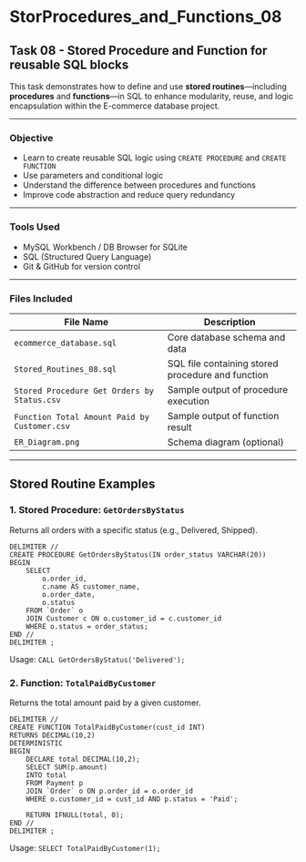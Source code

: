 # StorProcedures_and_Functions_08
## Task 08 - Stored Procedure and Function for reusable SQL blocks

This task demonstrates how to define and use **stored routines**—including **procedures** and **functions**—in SQL to enhance modularity, reuse, and logic encapsulation within the E-commerce database project.

---

###  Objective

- Learn to create reusable SQL logic using `CREATE PROCEDURE` and `CREATE FUNCTION`
- Use parameters and conditional logic
- Understand the difference between procedures and functions
- Improve code abstraction and reduce query redundancy

---

###  Tools Used

- MySQL Workbench / DB Browser for SQLite  
- SQL (Structured Query Language)  
- Git & GitHub for version control  

---

###  Files Included

| File Name                                | Description                                      |
|-----------------------------------------|--------------------------------------------------|
| `ecommerce_database.sql`                | Core database schema and data                    |
| `Stored_Routines_08.sql`                | SQL file containing stored procedure and function|
| `Stored Procedure Get Orders by Status.csv` | Sample output of procedure execution          |
| `Function Total Amount Paid by Customer.csv` | Sample output of function result             |
| `ER_Diagram.png`                         | Schema diagram (optional)                        |

---

##  Stored Routine Examples

### 1️. Stored Procedure: `GetOrdersByStatus`
Returns all orders with a specific status (e.g., Delivered, Shipped).
```
DELIMITER //
CREATE PROCEDURE GetOrdersByStatus(IN order_status VARCHAR(20))
BEGIN
    SELECT 
        o.order_id,
        c.name AS customer_name,
        o.order_date,
        o.status
    FROM `Order` o
    JOIN Customer c ON o.customer_id = c.customer_id
    WHERE o.status = order_status;
END //
DELIMITER ;
```
Usage:
``` CALL GetOrdersByStatus('Delivered'); ```

### 2. Function: `TotalPaidByCustomer`
Returns the total amount paid by a given customer.
```
DELIMITER //
CREATE FUNCTION TotalPaidByCustomer(cust_id INT)
RETURNS DECIMAL(10,2)
DETERMINISTIC
BEGIN
    DECLARE total DECIMAL(10,2);
    SELECT SUM(p.amount)
    INTO total
    FROM Payment p
    JOIN `Order` o ON p.order_id = o.order_id
    WHERE o.customer_id = cust_id AND p.status = 'Paid';

    RETURN IFNULL(total, 0);
END //
DELIMITER ;
```

Usage:
``` SELECT TotalPaidByCustomer(1); ```
